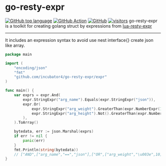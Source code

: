 # go-resty-expr

[![GitHub top language](https://img.shields.io/github/languages/top/incubator4/go-resty-expr?style=flat)](https://go.dev)
[![GitHub Action](https://github.com/incubator4/go-resty-expr/workflows/Go%20Test/badge.svg?branch=main)](https://github.com/<OWNER>/<REPOSITORY>/actions/workflows/<WORKFLOW_FILE>/badge.svg)
[![GitHub](https://img.shields.io/github/license/incubator4/go-resty-expr?style=flat)](https://github.com/incubator4/go-resty-expr/blob/main/LICENSE)
[![visitors](https://visitor-badge.glitch.me/badge?page_id=incubator4.go%2Dresty%2Dexpr)]()
go-resty-expr is a toolkit for creating golang struct by expressions from [lua-resty-expr](https://github.com/api7/lua-resty-expr)

---
It includes an expression syntax to avoid use nest interface{} create json like array.

```go
package main

import (
	"encoding/json"
	"fmt"
	"github.com/incubator4/go-resty-expr/expr"
)

func main() {
	var exprs = expr.And(
		expr.StringExpr("arg_name").Equals(expr.StringExpr("json")),
		expr.Or(
			expr.StringExpr("arg_weight").GreaterThan(expr.NumberExpr(10)),
			expr.StringExpr("arg_height").Not().GreaterThan(expr.NumberExpr(15)),
		),
	).ToArray()

	bytedata, err := json.Marshal(exprs)
	if err != nil {
		panic(err)
	}
	fmt.Println(string(bytedata))
	// ["AND",["arg_name","==","json"],["OR",["arg_weight","\u003e",10],["arg_height","!","\u003e",15]]]
}
```